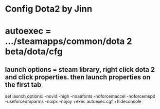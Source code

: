 Config Dota2 by Jinn
=============
autoexec = .../steamapps/common/dota 2 beta/dota/cfg
=============
launch options = steam library, right click dota 2 and click properties. then launch properties on the first tab
-------------
set launch options: -novid -high -noaafonts -noforcemaccel -noforcemspd -useforcedmparms -noipx -nojoy +exec autoexec.cgf +hideconsole
